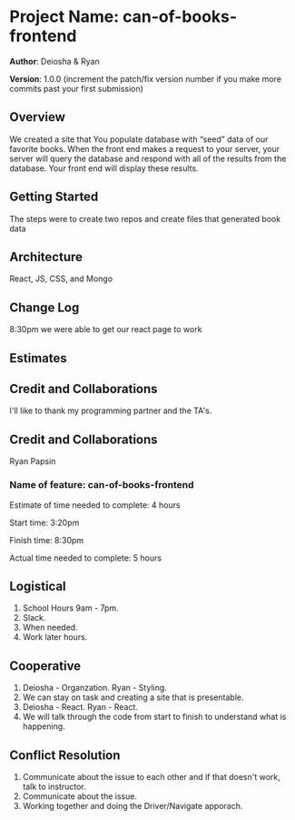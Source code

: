 # Project Name: can-of-books-frontend

**Author**: Deiosha & Ryan

**Version**: 1.0.0 (increment the patch/fix version number if you make more commits past your first submission)

## Overview

We created a site that You  populate database with “seed” data of our favorite books. When the front end makes a request to your server, your server will query the database and respond with all of the results from the database. Your front end will display these results.

## Getting Started

The steps were to create two repos and create files that generated book data

## Architecture

React, JS, CSS, and Mongo

## Change Log

8:30pm we were able to get our react page to work

## Estimates
<!-- See below -->

## Credit and Collaborations

I'll like to thank my programming partner and the TA's.

## Credit and Collaborations

Ryan Papsin

### Name of feature: can-of-books-frontend

Estimate of time needed to complete: 4 hours

Start time: 3:20pm

Finish time: 8:30pm

Actual time needed to complete: 5 hours


## Logistical

1. School Hours 9am - 7pm.
2. Slack.
3. When needed.
4. Work later hours.

## Cooperative

1. Deiosha - Organzation. Ryan - Styling.
2. We can stay on task and creating a site that is presentable.
3. Deiosha - React. Ryan - React.
4. We will talk through the code from start to finish to understand what is happening.

## Conflict Resolution

1. Communicate about the issue to each other and if that doesn't work, talk to instructor. 
2. Communicate about the issue.
3. Working together and doing the Driver/Navigate apporach.
